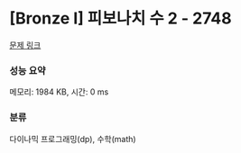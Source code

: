 # [Bronze I] 피보나치 수 2 - 2748 

[문제 링크](https://www.acmicpc.net/problem/2748) 

### 성능 요약

메모리: 1984 KB, 시간: 0 ms

### 분류

다이나믹 프로그래밍(dp), 수학(math)

